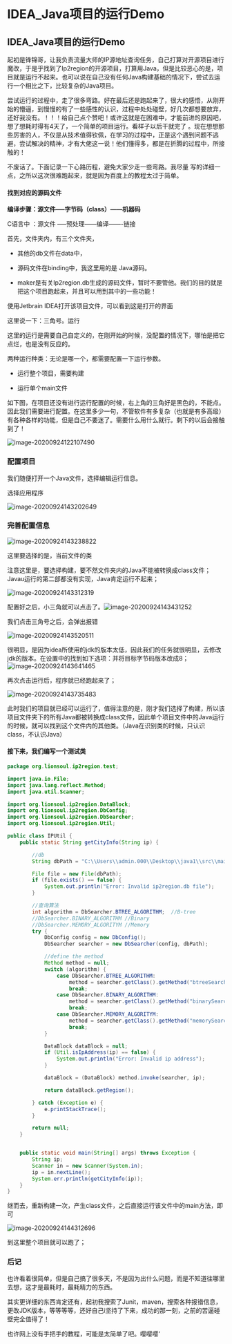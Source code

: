 # IDEA_Java项目的运行Demo




## IDEA_Java项目的运行Demo

起初是锋锦哥，让我负责流量大师的IP源地址查询任务，自己打算对开源项目进行魔改，于是乎找到了Ip2region的开源项目，打算用Java，但是比较恶心的是，项目就是运行不起来。也可以说在自己没有任何Java构建基础的情况下，尝试去运行一个相比之下，比较复杂的Java项目。

尝试运行的过程中，走了很多弯路。好在最后还是跑起来了，很大的感悟，从刚开始的懵逼，到慢慢的有了一些感性的认识，过程中处处碰壁，好几次都想要放弃，还好我没有。！！！给自己点个赞吧！或许这就是在困难中，才能前进的原因吧，想了想耗时得有4天了，一个简单的项目运行。看样子以后干就完了 。现在想想那些厉害的人，不仅是从技术值得钦佩，在学习的过程中，正是这个遇到问题不逃避，尝试解决的精神，才有大佬这一说！他们懂得多，都是在折腾的过程中，所接触的！

不废话了。下面记录一下心路历程，避免大家少走一些弯路。我尽量 写的详细一点，之所以这次很难跑起来，就是因为百度上的教程太过于简单。

#### 找到对应的源码文件

**编译步骤：源文件—–字节码（class）——机器码**

C语言中 ：源文件 —–预处理——编译——-链接



首先，文件夹内，有三个文件夹，

- 其他的db文件在data中，

- 源码文件在binding中，我这里用的是 Java源码。
- maker是有关Ip2region.db生成的源码文件，暂时不要管他。我们的目的就是把这个项目跑起来，并且可以用到其中的一些功能！

使用Jetbrain IDEA打开该项目文件，可以看到这是打开的界面

这里说一下：三角号。运行

​	这里的运行是需要自己自定义的，在刚开始的时候，没配置的情况下，哪怕是把它点烂，也是没有反应的。

两种运行种类：无论是哪一个，都需要配置一下运行参数。

- 运行整个项目，需要构建

- 运行单个main文件



如下图，在项目还没有进行运行配置的时候，右上角的三角好是黑色的，不能点。因此我们需要进行配置。在这里多少一句，不管软件有多复杂（也就是有多高级）有各种各样的功能，但是自己不要迷了。需要什么用什么就行。剩下的以后会接触到了！



![image-20200924122107490](https://gitee.com/ymyguang/picture/raw/master/img/image-20200924122107490.png)



### 配置项目

我们随便打开一个Java文件，选择编辑运行信息。

选择应用程序

![image-20200924143202649](https://gitee.com/ymyguang/picture/raw/master/img/image-20200924143238822.png)

### 完善配置信息

![image-20200924143238822](https://gitee.com/ymyguang/picture/raw/master/img/image-20200924143202649.png)

这里要选择的是，当前文件的类



注意这里是，要选择构建，要不然文件夹内的Java不能被转换成class文件；Javau运行的第二部都没有实现，Java肯定运行不起来；

![image-20200924143312319](https://gitee.com/ymyguang/picture/raw/master/img/image-20200924143312319.png)





配置好之后，小三角就可以点击了。![image-20200924143431252](https://gitee.com/ymyguang/picture/raw/master/img/image-20200924143431252.png)





我们点击三角号之后，会弹出报错

![image-20200924143520511](https://gitee.com/ymyguang/picture/raw/master/img/image-20200924143641465.png)

很明显，是因为idea所使用的jdk的版本太低，因此我们的任务就很明显，去修改jdk的版本。在设置中的找到如下选项：并将目标字节码版本改成8；	
![image-20200924143641465](https://gitee.com/ymyguang/picture/raw/master/img/image-20200924143520511.png)

再次点击运行后，程序就已经跑起来了；

![image-20200924143735483](https://gitee.com/ymyguang/picture/raw/master/img/image-20200924143735483.png)





此时我们的项目就已经可以运行了，值得注意的是，刚才我们选择了构建，所以该项目文件夹下的所有Java都被转换成class文件，因此单个项目文件中的Java运行的时候，就可以找到这个文件内的其他类。（Java在识别类的时候，只认识class，不认识Java）



#### 接下来，我们编写一个测试类

```java
package org.lionsoul.ip2region.test;

import java.io.File;
import java.lang.reflect.Method;
import java.util.Scanner;

import org.lionsoul.ip2region.DataBlock;
import org.lionsoul.ip2region.DbConfig;
import org.lionsoul.ip2region.DbSearcher;
import org.lionsoul.ip2region.Util;

public class IPUtil {
    public static String getCityInfo(String ip) {

        //db
        String dbPath = "C:\\Users\\admin.000\\Desktop\\java1\\src\\main\\java\\org\\lionsoul\\ip2region\\test\\ip2region.db";  //这里填写IP2region的绝对路径即可

        File file = new File(dbPath);
        if (file.exists() == false) {
            System.out.println("Error: Invalid ip2region.db file");
        }

        //查询算法
        int algorithm = DbSearcher.BTREE_ALGORITHM;  //B-tree
        //DbSearcher.BINARY_ALGORITHM //Binary
        //DbSearcher.MEMORY_ALGORITYM //Memory
        try {
            DbConfig config = new DbConfig();
            DbSearcher searcher = new DbSearcher(config, dbPath);

            //define the method
            Method method = null;
            switch (algorithm) {
                case DbSearcher.BTREE_ALGORITHM:
                    method = searcher.getClass().getMethod("btreeSearch", String.class);
                    break;
                case DbSearcher.BINARY_ALGORITHM:
                    method = searcher.getClass().getMethod("binarySearch", String.class);
                    break;
                case DbSearcher.MEMORY_ALGORITYM:
                    method = searcher.getClass().getMethod("memorySearch", String.class);
                    break;
            }

            DataBlock dataBlock = null;
            if (Util.isIpAddress(ip) == false) {
                System.out.println("Error: Invalid ip address");
            }

            dataBlock = (DataBlock) method.invoke(searcher, ip);

            return dataBlock.getRegion();

        } catch (Exception e) {
            e.printStackTrace();
        }

        return null;
    }


    public static void main(String[] args) throws Exception {
        String ip;
        Scanner in = new Scanner(System.in);
        ip = in.nextLine();
        System.err.println(getCityInfo(ip));
    }
}
```

继而去，重新构建一次，产生class文件，之后直接运行该文件中的main方法，即可

![image-20200924144312696](https://gitee.com/ymyguang/picture/raw/master/img/image-20200924144312696.png)

到这里整个项目就可以跑了；



### 后记

也许看着很简单，但是自己搞了很多天，不是因为出什么问题，而是不知道往哪里去想，这才是最耗时，最耗精力的东西。

其实更详细的东西肯定还有，起初我搜索了Junit，maven，搜索各种报错信息，更改JDK版本，等等等等，还好自己i坚持了下来，成功的那一刻，之前的苦逼碰壁完全值得了！

也许网上没有手把手的教程，可能是太简单了吧。嘤嘤嘤‘

